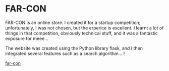 # FAR-CON
FAR-CON is an online store. I created it for a startup competition; unfortunately, I was not chosen, but the erperice is excellent. I learnt a lot of things in that competition, obviously technical stuff, and it was a fantastic exposure for meee...

The website was created using the Python library flask, and I then integrated several features such as a search algorithm....!

[far-con](https://github.com/MohansGopi/FAR-CON/assets/74350077/cd6e5d83-5f43-441d-ac1b-75ed7e62be9f)
